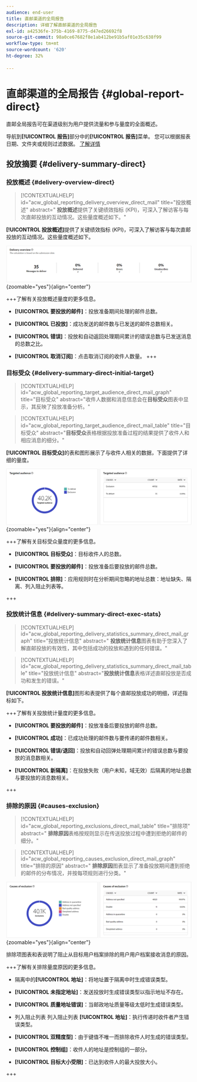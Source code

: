 ```yaml
---
audience: end-user
title: 直邮渠道的全局报告
description: 详细了解直邮渠道的全局报告
exl-id: a42536fe-375b-4169-8775-d47ed26692f8
source-git-commit: 98a0ce67682f8e1ab412be91b5af01e35c638f99
workflow-type: tm+mt
source-wordcount: '620'
ht-degree: 32%

---
```


# 直邮渠道的全局报告 {#global-report-direct}

直邮全局报告可在渠道级别为用户提供流量和参与量度的全面概述。

导航到&#x200B;**[!UICONTROL 报告]**&#x200B;部分中的&#x200B;**[!UICONTROL 报告]**&#x200B;菜单。 您可以根据报表日期、文件夹或规则过滤数据。 [了解详情](global-reports.md)

## 投放摘要 {#delivery-summary-direct}

### 投放概述 {#delivery-overview-direct}

>[!CONTEXTUALHELP]
>id="acw_global_reporting_delivery_overview_direct_mail"
>title="投放概述"
>abstract=" **投放概述**&#x200B;提供了关键绩效指标 (KPI)，可深入了解访客与每次直邮投放的互动情况。这些量度概述如下。"

 **[!UICONTROL 投放概述]**&#x200B;提供了关键绩效指标 (KPI)，可深入了解访客与每次直邮投放的互动情况。这些量度概述如下。

![](assets/global_report_direct_mail_delivery_overview.png){zoomable="yes"}{align="center"}

+++了解有关投放概述量度的更多信息。

* **[!UICONTROL 要投放的邮件]**：投放准备期间处理的邮件总数。

* **[!UICONTROL 已投放]**：成功发送的邮件数与已发送的邮件总数相关。

* **[!UICONTROL 错误]**：投放和自动返回处理期间累计的错误总数与已发送消息的总数之比。

* **[!UICONTROL 取消订阅]**：点击取消订阅的收件人数量。
+++

### 目标受众 {#delivery-summary-direct-initial-target}

>[!CONTEXTUALHELP]
>id="acw_global_reporting_target_audience_direct_mail_graph"
>title="目标受众"
>abstract="收件人数据和消息信息会在&#x200B;**目标受众**&#x200B;图表中显示，其反映了投放准备分析。"

>[!CONTEXTUALHELP]
>id="acw_global_reporting_target_audience_direct_mail_table"
>title="目标受众"
>abstract="**目标受众**&#x200B;表格根据投放准备过程的结果提供了收件人和相应消息的细分。"

**[!UICONTROL 目标受众]**&#x200B;的表和图形展示了与收件人相关的数据，下面提供了详细的量度。

![](assets/global_report_direct_mail_targeted_audience.png){zoomable="yes"}{align="center"}

+++了解有关目标受众量度的更多信息。

* **[!UICONTROL 目标受众]**：目标收件人的总数。

* **[!UICONTROL 要投放的邮件]**：投放准备后要投放的邮件总数。

* **[!UICONTROL 排除]**：应用规则时在分析期间忽略的地址总数：地址缺失、隔离、列入阻止列表等。

+++

### 投放统计信息 {#delivery-summary-direct-exec-stats}

>[!CONTEXTUALHELP]
>id="acw_global_reporting_delivery_statistics_summary_direct_mail_graph"
>title="投放统计信息"
>abstract=" **投放统计信息**&#x200B;图表有助于您深入了解直邮投放的有效性，其中包括成功的投放和遇到的任何错误。"

>[!CONTEXTUALHELP]
>id="acw_global_reporting_delivery_statistics_summary_direct_mail_table"
>title="投放统计信息"
>abstract="**投放统计信息**&#x200B;表格详述直邮投放是否成功和发生的错误。"

**[!UICONTROL 投放统计信息]**&#x200B;图形和表提供了每个直邮投放成功的明细，详述指标如下。

+++了解有关投放统计量度的更多信息。

* **[!UICONTROL 要投放的邮件]**：投放准备后要投放的邮件总数。

* **[!UICONTROL 成功]**：已成功处理的邮件数与要传递的邮件数相关。

* **[!UICONTROL 错误/退回]**：投放和自动回弹处理期间累计的错误总数与要投放的消息数相关。

* **[!UICONTROL 新隔离]**：在投放失败（用户未知，域无效）后隔离的地址总数与要投放的消息数相关。

+++

### 排除的原因 {#causes-exclusion}

>[!CONTEXTUALHELP]
>id="acw_global_reporting_exclusions_direct_mail_table"
>title="排除项"
>abstract=" **排除原因**&#x200B;表格按规则显示在传送投放过程中遭到拒绝的邮件的细分。"

>[!CONTEXTUALHELP]
>id="acw_global_reporting_causes_exclusion_direct_mail_graph"
>title="排除的原因"
>abstract=" **排除原因**&#x200B;图表显示了准备投放期间遭到拒绝的邮件的分布情况，并按每项规则进行分类。"

![](assets/global_report_direct_mail_exclusions.png){zoomable="yes"}{align="center"}

排除项图表和表说明了阻止从目标用户档案排除的用户用户档案接收消息的原因。

+++了解有关排除量度原因的更多信息。

* 隔离中的&#x200B;**[!UICONTROL 地址]**：将地址置于隔离中时生成错误类型。

* **[!UICONTROL 未指定地址]**：发送投放时生成错误类型以指示地址不存在。

* **[!UICONTROL 质量地址错误]**：当邮政地址质量等级太低时生成错误类型。

* 列入阻止列表 列入阻止列表 **[!UICONTROL 地址]**：执行传递时收件者产生错误类型。

* **[!UICONTROL 双精度型]**：由于键值不唯一而排除收件人时生成的错误类型。

* **[!UICONTROL 控制组]**：收件人的地址是控制组的一部分。

* **[!UICONTROL 目标大小受限]**：已达到收件人的最大投放大小。

+++
